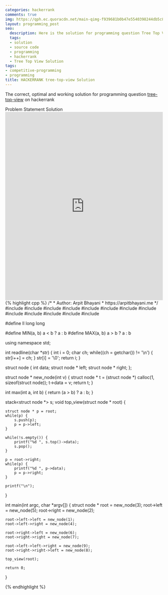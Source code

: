 ```yaml
---
categories: hackerrank
comments: true
img: https://qph.ec.quoracdn.net/main-qimg-f939681b0b47e5540398244db5c8966f?convert_to_webp=true
layout: programming_post
seo:
  description: Here is the solution for programming question Tree Top View on hackerrank
  tags:
  - solution
  - source code
  - programming
  - hackerrank
  - Tree Top View Solution
tags:
- competitive-programming
- programming
title: HACKERRANK tree-top-view Solution
---
```

The correct, optimal and working solution for programming question [tree-top-view](https://www.hackerrank.com/challenges/tree-top-view) on hackerrank

<div class="ui secondary pointing large menu">
  <a class="grey item" data-tab="problem-statement">
    Problem Statement
  </a>
  <a class="active item grey" data-tab="solution">
    Solution
  </a>
</div>
<div class="ui bottom attached tab" data-tab="problem-statement">
    <iframe src="https://www.hackerrank.com/challenges/tree-top-view" width="100%" height="600px" style="overflow: scroll; border: none;"></iframe>
</div>
<div class="ui bottom attached active tab" data-tab="solution">
{% highlight cpp %}
/*
 *  Author: Arpit Bhayani
 *  https://arpitbhayani.me
 */
#include <cmath>
#include <cstdio>
#include <cstdlib>
#include <climits>
#include <deque>
#include <iostream>
#include <list>
#include <limits>
#include <map>
#include <queue>
#include <set>
#include <stack>
#include <vector>

#define ll long long

#define MIN(a, b) a < b ? a : b
#define MAX(a, b) a > b ? a : b

using namespace std;

int readline(char *str) {
    int i = 0;
    char ch;
    while((ch = getchar()) != '\n') {
        str[i++] = ch;
    }
    str[i] = '\0';
    return i;
}

struct node {
    int data;
    struct node * left;
    struct node * right;
};

struct node * new_node(int v) {
    struct node * t = (struct node *) calloc(1, sizeof(struct node));
    t->data = v;
    return t;
}

int max(int a, int b) {
    return (a > b) ? a : b;
}

stack<struct node *> s;
void top_view(struct node * root) {

    struct node * p = root;
    while(p) {
        s.push(p);
        p = p->left;
    }

    while(!s.empty()) {
        printf("%d ", s.top()->data);
        s.pop();
    }

    p = root->right;
    while(p) {
        printf("%d ", p->data);
        p = p->right;
    }

    printf("\n");
}

int main(int argc, char *argv[]) {
    struct node * root = new_node(3);
    root->left = new_node(5);
    root->right = new_node(2);

    root->left->left = new_node(1);
    root->left->right = new_node(4);

    root->right->left = new_node(6);
    root->right->right = new_node(7);

    root->left->left->right = new_node(9);
    root->right->right->left = new_node(8);

    top_view(root);

    return 0;
}

{% endhighlight %}
</div>
